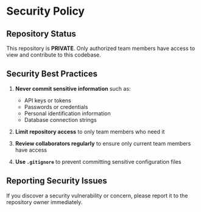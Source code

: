 # Security Policy

## Repository Status

This repository is **PRIVATE**. Only authorized team members have access to view and contribute to this codebase.

## Security Best Practices

1. **Never commit sensitive information** such as:
   - API keys or tokens
   - Passwords or credentials
   - Personal identification information
   - Database connection strings

2. **Limit repository access** to only team members who need it

3. **Review collaborators regularly** to ensure only current team members have access

4. **Use `.gitignore`** to prevent committing sensitive configuration files

## Reporting Security Issues

If you discover a security vulnerability or concern, please report it to the repository owner immediately.
